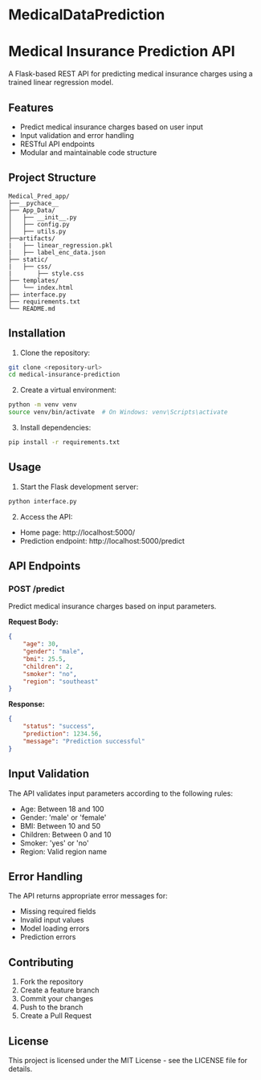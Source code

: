 # MedicalDataPrediction
# Medical Insurance Prediction API

A Flask-based REST API for predicting medical insurance charges using a trained linear regression model.

## Features

- Predict medical insurance charges based on user input
- Input validation and error handling
- RESTful API endpoints
- Modular and maintainable code structure

## Project Structure

```
Medical_Pred_app/
├──__pychace__
├── App_Data/
│   ├── __init__.py
│   ├── config.py
│   ├── utils.py
├──artifacts/
|   ├── linear_regression.pkl
|   ├── label_enc_data.json
├── static/
|   ├── css/
|       ├── style.css
├── templates/
│   └── index.html
├── interface.py
├── requirements.txt
└── README.md
```

## Installation

1. Clone the repository:
```bash
git clone <repository-url>
cd medical-insurance-prediction
```

2. Create a virtual environment:
```bash
python -m venv venv
source venv/bin/activate  # On Windows: venv\Scripts\activate
```

3. Install dependencies:
```bash
pip install -r requirements.txt
```

## Usage

1. Start the Flask development server:
```bash
python interface.py
```

2. Access the API:
- Home page: http://localhost:5000/
- Prediction endpoint: http://localhost:5000/predict

## API Endpoints

### POST /predict

Predict medical insurance charges based on input parameters.

**Request Body:**
```json
{
    "age": 30,
    "gender": "male",
    "bmi": 25.5,
    "children": 2,
    "smoker": "no",
    "region": "southeast"
}
```

**Response:**
```json
{
    "status": "success",
    "prediction": 1234.56,
    "message": "Prediction successful"
}
```

## Input Validation

The API validates input parameters according to the following rules:
- Age: Between 18 and 100
- Gender: 'male' or 'female'
- BMI: Between 10 and 50
- Children: Between 0 and 10
- Smoker: 'yes' or 'no'
- Region: Valid region name

## Error Handling

The API returns appropriate error messages for:
- Missing required fields
- Invalid input values
- Model loading errors
- Prediction errors

## Contributing

1. Fork the repository
2. Create a feature branch
3. Commit your changes
4. Push to the branch
5. Create a Pull Request

## License

This project is licensed under the MIT License - see the LICENSE file for details. 
